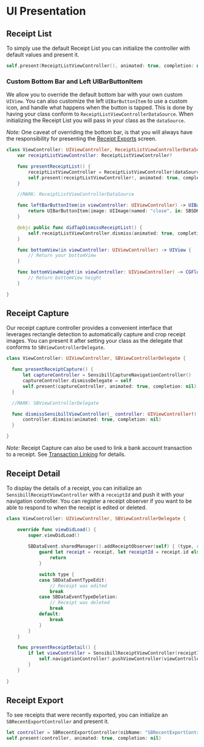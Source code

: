 # UI Presentation
## Receipt List
To simply use the default Receipt List you can initialize the controller with default values and present it.

```swift
self.present(ReceiptListViewController(), animated: true, completion: nil)
```

### Custom Bottom Bar and Left UIBarButtonItem
We allow you to override the default bottom bar with your own custom `UIView`. You can also customize the left `UIBarButtonItem` to use a custom icon, and handle what happens when the button is tapped. This is done by having your class conform to `ReceiptListViewControllerDataSource`. When initializing the Receipt List you will pass in your class as the `dataSource`.

*Note:* One caveat of overriding the bottom bar, is that you will always have the responsibility for presenting the [Receipt Exports](#receipt-export) screen.

```swift
class ViewController: UIViewController, ReceiptListViewControllerDataSource {
    var receiptListViewController: ReceiptListViewController?

    func presentReceiptList() {
        receiptListViewController = ReceiptListViewController(dataSource: self)
        self.present(receiptListViewController!, animated: true, completion: nil)
    }

    //MARK: ReceiptListViewControllerDataSource

    func leftBarButtonItem(in viewController: UIViewController) -> UIBarButtonItem? {
        return UIBarButtonItem(image: UIImage(named: "close", in: SBSDKBundle.uiBundle(), compatibleWith: nil), style: .plain, target: self, action: #selector(didTapDismissReceiptList))
    }

    @objc public func didTapDismissReceiptList() {
        self.receiptListViewController.dismiss(animated: true, completion: nil)
    }

    func bottomView(in viewController: UIViewController) -> UIView {
        // Return your bottomView
    }

    func bottomViewHeight(in viewController: UIViewController) -> CGFloat {
        // Return bottomView height
    }

}
```

## Receipt Capture
Our receipt capture controller provides a convenient interface that leverages rectangle detection to automatically capture and crop receipt images. You can present it after setting your class as the delegate that conforms to `SBViewControllerDelegate`.

```swift
class ViewController: UIViewController, SBViewControllerDelegate {

  func presentReceiptCapture() {
      let captureController = SensibillCaptureNavigationController()
      captureController.dismissDelegate = self
      self.present(captureController, animated: true, completion: nil)
  }

  //MARK: SBViewControllerDelegate

  func dismissSensibillViewController(_ controller: UIViewController!) {
      controller.dismiss(animated: true, completion: nil)
  }

}
```
*Note:* Receipt Capture can also be used to link a bank account transaction to a receipt. See [Transaction Linking](Transactions.md#transaction-linking) for  details.

## Receipt Detail
To display the details of a receipt, you can initialize an `SensibillReceiptViewController` with a `receiptId` and push it with your navigation controller. You can register a receipt observer if you want to be able to respond to when the receipt is edited or deleted. 

```swift
class ViewController: UIViewController, SBViewControllerDelegate {

    override func viewDidLoad() {
        super.viewDidLoad()
        
        SBDataEvent.sharedManager().addReceiptObserver(self) { (type, receipt) in
            guard let receipt = receipt, let receiptId = receipt.id else {
                return
            }

            switch type {
            case SBDataEventTypeEdit:
                // Receipt was edited
                break
            case SBDataEventTypeDeletion:
                // Receipt was deleted
                break
            default:
                break
            }
        }
    }

    func presentReceiptDetail() {
        if let viewController = SensibillReceiptViewController(receiptId: "receiptId") {
            self.navigationController?.pushViewController(viewController, animated: true)
        }
    }
    
}
```

## Receipt Export
To see receipts that were recently exported, you can initialize an `SBRecentExportController` and present it.

```swift
let controller = SBRecentExportController(nibName: "SBRecentExportController", bundle: SBSDKBundle.uiBundle())
self.present(controller, animated: true, completion: nil)
```
